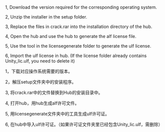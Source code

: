 1, Download the version required for the corresponding operating system.

2, Unzip the installer in the setup folder.

3, Replace the files in crack.rar into the installation directory of the hub.

4, Open the hub and use the hub to generate the alf license file.

5, Use the tool in the licensegenerate folder to generate the ulf license.

6, Import the ulf license in hub. (If the license folder already contains Unity_lic.ulf, you need to delete it)


1，下载对应操作系统需要的版本。

2，解压setup文件夹中的安装程序。

3, 将crack.rar中的文件替换到Hub的安装目录中。

4, 打开hub，用hub生成alf许可文件。

5, 用licensegenerate文件夹中的工具生成ulf许可证。

6, 在hub中导入ulf许可证。（如果许可证文件夹里已经包含Unity_lic.ulf，需删除）
